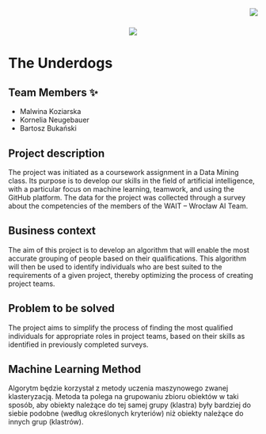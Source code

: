 <img align="right" src="https://visitor-badge.laobi.icu/badge?page_id=MalwinaKoz.Project-People-Analytics" />

<h1 align="center">
    <img src="https://readme-typing-svg.herokuapp.com/?font=Righteous&size=35&center=true&vCenter=true&width=500&height=70&duration=4000&lines=Hi+There!+👋;+We're+The+Underdogs!;" />
</h1>

# The Underdogs

## Team Members :sparkles:
- Malwina Koziarska
- Kornelia Neugebauer
- Bartosz Bukański

## Project description
The project was initiated as a coursework assignment in a Data Mining class. Its purpose is to develop our skills in the field of artificial intelligence, with a particular focus on machine learning, teamwork, and using the GitHub platform. The data for the project was collected through a survey about the competencies of the members of the WAIT – Wrocław AI Team.

## Business context
The aim of this project is to develop an algorithm that will enable the most accurate grouping of people based on their qualifications. This algorithm will then be used to identify individuals who are best suited to the requirements of a given project, thereby optimizing the process of creating project teams.

## Problem to be solved
The project aims to simplify the process of finding the most qualified individuals for appropriate roles in project teams, based on their skills as identified in previously completed surveys.

## Machine Learning Method
Algorytm będzie korzystał z metody uczenia maszynowego zwanej klasteryzacją. Metoda ta polega na grupowaniu zbioru obiektów w taki sposób, aby obiekty należące do tej samej grupy (klastra) były bardziej do siebie podobne (według określonych kryteriów) niż obiekty należące do innych grup (klastrów).